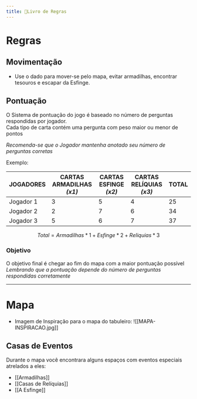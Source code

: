 ```yaml
---
title: 📖Livro de Regras
---
```

# Regras

## Movimentação
- Use o dado para mover-se pelo mapa, evitar armadilhas, encontrar tesouros e escapar da Esfinge.
## Pontuação

O Sistema de pontuação do jogo é baseado no número de perguntas respondidas por jogador.  
Cada tipo de carta contém uma pergunta com peso maior ou menor de pontos  

_Recomenda-se que o Jogador mantenha anotado seu número de perguntas corretas_

Exemplo:  

| JOGADORES | CARTAS ARMADILHAS<br>_(x1)_ | CARTAS ESFINGE<br>_(x2)_      | CARTAS RELÍQUIAS<br>_(x3)_ | TOTAL |
| --------- | --------------------------- | ----------------------------- | -------------------------- | ----- |
| Jogador 1 | 3                           | 5                             | 4                          | 25    |
| Jogador 2 | 2                           | 7                             | 6                          | 34    |
| Jogador 3 | 5                           | 6                             | 7                          | 37    |

$$
Total = Armadilhas * 1 + Esfinge * 2 + Reliquias * 3
$$
### Objetivo
O objetivo final é chegar ao fim do mapa com a maior pontuação possível  
_Lembrando que a pontuação depende do número de perguntas respondidas corretamente_  

---
# Mapa
- Imagem de Inspiração para o mapa do tabuleiro:
  ![[MAPA-INSPIRACAO.jpg]]
## Casas de Eventos
Durante o mapa você encontrara alguns espaços com eventos especiais atrelados a eles:
- [[Armadilhas]]
- [[Casas de Relíquias]]
- [[A Esfinge]]